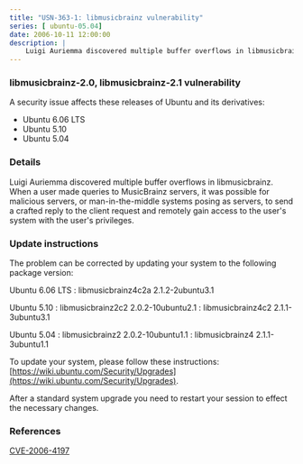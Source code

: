 ```yaml
---
title: "USN-363-1: libmusicbrainz vulnerability"
series: [ ubuntu-05.04]
date: 2006-10-11 12:00:00
description: |
    Luigi Auriemma discovered multiple buffer overflows in libmusicbrainz.  When a user made queries to MusicBrainz servers, it was possible for  malicious servers, or man-in-the-middle systems posing as servers, to  send a crafted reply to the client request and remotely gain access to  the user&#39;s system with the user&#39;s privileges.
--- 
```

 
### libmusicbrainz-2.0, libmusicbrainz-2.1 vulnerability

A security issue affects these releases of Ubuntu and its derivatives:

* Ubuntu 6.06 LTS
* Ubuntu 5.10
* Ubuntu 5.04

### Details

Luigi Auriemma discovered multiple buffer overflows in libmusicbrainz. When a user made queries to MusicBrainz servers, it was possible for malicious servers, or man-in-the-middle systems posing as servers, to send a crafted reply to the client request and remotely gain access to the user&#39;s system with the user&#39;s privileges.

### Update instructions

The problem can be corrected by updating your system to the following package version:

Ubuntu 6.06 LTS
 : libmusicbrainz4c2a <span>2.1.2-2ubuntu3.1</span>

Ubuntu 5.10
 : libmusicbrainz2c2 <span>2.0.2-10ubuntu2.1</span>
 : libmusicbrainz4c2 <span>2.1.1-3ubuntu3.1</span>

Ubuntu 5.04
 : libmusicbrainz2 <span>2.0.2-10ubuntu1.1</span>
 : libmusicbrainz4 <span>2.1.1-3ubuntu1.1</span>

To update your system, please follow these instructions: [https://wiki.ubuntu.com/Security/Upgrades](https://wiki.ubuntu.com/Security/Upgrades).

After a standard system upgrade you need to restart your session to effect the necessary changes.

### References

 [CVE-2006-4197](http://people.ubuntu.com/~ubuntu-security/cve/CVE-2006-4197)
 
